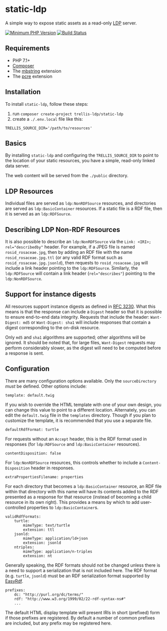 # static-ldp

A simple way to expose static assets as a read-only <a href="https://www.w3.org/TR/ldp/">LDP</a> server.

[![Minimum PHP Version](https://img.shields.io/badge/php-%3E%3D%207.1-8892BF.svg?style=flat-square)](https://php.net/)
[![Build Status](https://travis-ci.com/trellis-ldp/static-ldp.svg?branch=master)](https://travis-ci.com/trellis-ldp/static-ldp)

## Requirements

* PHP 7.1+
* [Composer](https://getcomposer.org/)
* The <a href="http://php.net/manual/en/book.mbstring.php">mbstring</a> extension
* The <a href="http://php.net/manual/en/book.pcre.php">pcre</a> extension

## Installation

To install `static-ldp`, follow these steps:

1. run `composer create-project trellis-ldp/static-ldp`
2. create a `./.env.local` file like this:

```
TRELLIS_SOURCE_DIR='/path/to/resources'
```

## Basics

By installing `static-ldp` and configuring the `TRELLIS_SOURCE_DIR` to point
to the location of your static resources, you have a simple, read-only linked data server.

The web content will be served from the `./public` directory.

## LDP Resources

Individual files are served as `ldp:NonRDFSource` resources,
and directories are served as `ldp:BasicContainer` resources.
If a static file is a RDF file, then it is served as an `ldp:RDFSource`.

## Describing LDP Non-RDF Resources

It is also possible to describe an `ldp:NonRDFSource` via the `Link: <IRI>; rel="describedby"`
header. For example, if a JPEG file is named `rosid_rosaceae.jpg`, then by adding an RDF file with
the name `rosid_rosaceae.jpg.ttl` (or any valid RDF format such as `rosid_rosaceae.jpg.jsonld`), then
requests to `rosid_rosaceae.jpg` will include a link header pointing to the `ldp:RDFSource`.
Similarly, the `ldp:RDFSource` will contain a link header (`rel="describes"`) pointing to the
`ldp:NonRDFSource`.

## Support for instance digests

All resources support instance digests as defined in <a href="https://tools.ietf.org/html/rfc3230">RFC 3230</a>.
What this means is that the response can include a `Digest` header so that it is possible to ensure end-to-end
data integrity. Requests that include the header: `Want-Digest: md5` or `Want-Digest: sha1` will include responses
that contain a digest corresponding to the on-disk resource.

Only `md5` and `sha1` algorithms are supported; other algorithms will be ignored. It should be noted that, for large
files, `Want-Digest` requests may perform considerably slower, as the digest will need to be computed before a
response is sent.

## Configuration

There are many configuration options available. Only the `sourceDirectory` _must_ be defined.
Other options include:

    template: default.twig

If you wish to override the HTML template with one of your own design, you can change this
value to point to a different location. Alternately, you can edit the `default.twig` file
in the `templates` directory. Though if you plan to customize the template, it is recommended
that you use a separate file.

    defaultRdfFormat: turtle

For requests without an `Accept` header, this is the RDF format used in responses (for
`ldp:RDFSource` and `ldp:BasicContainer` resources).

    contentDisposition: false

For `ldp:NonRDFSource` resources, this controls whether to include a `Content-Disposition`
header in responses.

    extraPropertiesFilename: properties

For each directory that becomes a `ldp:BasicContainer` resource, an RDF file within that directory
with this name will have its contents added to the RDF presented as a response for that resource
(instead of becoming a child resource in its own right). This provides a means by which to add
user-controlled properties to `ldp:BasicContainer`s.

    validRdfFormats:
        turtle:
            mimeType: text/turtle
            extension: ttl
        jsonld:
            mimeType: application/ld+json
            extension: jsonld
        ntriples:
            mimeType: application/n-triples
            extension: nt

Generally speaking, the RDF formats should not be changed unless there is a need to
support a serialization that is not included here. The RDF format (e.g. `turtle`,
`jsonld`) must be an RDF serialization format supported by <a href="http://www.easyrdf.org/">EasyRdf</a>.

    prefixes:
        dc: "http://purl.org/dc/terms/"
        rdf: "http://www.w3.org/1999/02/22-rdf-syntax-ns#"
        ...

The default HTML display template will present IRIs in short (prefixed) form if those
prefixes are registered. By default a number of common prefixes are included, but
any prefix may be registered here.


